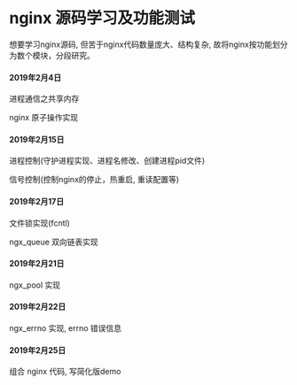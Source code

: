 # nginx 源码学习及功能测试

想要学习nginx源码, 但苦于nginx代码数量庞大、结构复杂, 故将nginx按功能划分为数个模块，分段研究。 

#### 2019年2月4日

进程通信之共享内存

nginx 原子操作实现

#### 2019年2月15日

进程控制(守护进程实现、进程名修改、创建进程pid文件)

信号控制(控制nginx的停止，热重启, 重读配置等)

#### 2019年2月17日

文件锁实现(fcntl)

ngx_queue 双向链表实现

#### 2019年2月21日

ngx_pool 实现

#### 2019年2月22日

ngx_errno 实现, errno 错误信息

#### 2019年2月25日

组合 nginx 代码, 写简化版demo


